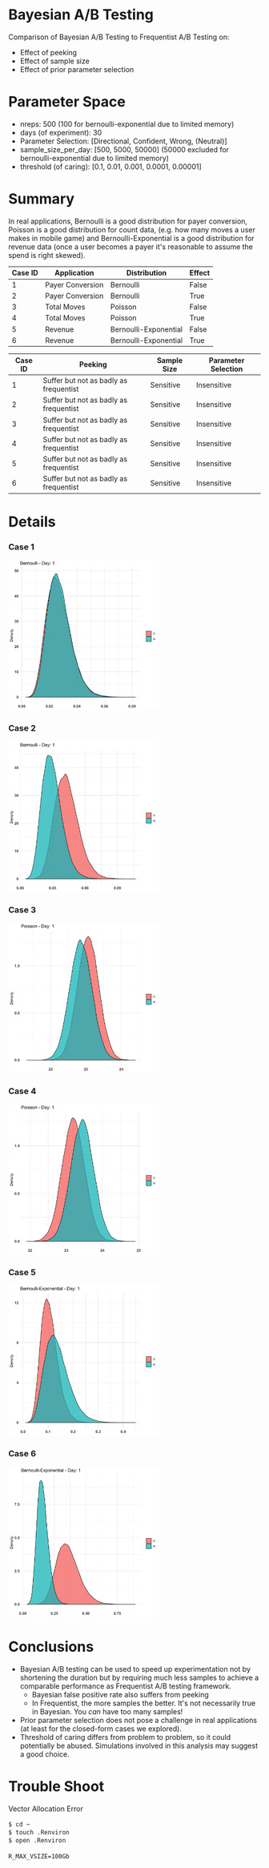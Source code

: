 # Bayesian A/B Testing

Comparison of Bayesian A/B Testing to Frequentist A/B Testing on:

* Effect of peeking
* Effect of sample size
* Effect of prior parameter selection

# Parameter Space

* nreps: 500 (100 for bernoulli-exponential due to limited memory)
* days (of experiment): 30
* Parameter Selection: [Directional, Confident, Wrong, (Neutral)]
* sample_size_per_day: [500, 5000, 50000] (50000 excluded for bernoulli-exponential due to limited memory)
* threshold (of caring): [0.1, 0.01, 0.001, 0.0001, 0.00001]

# Summary

In real applications, Bernoulli is a good distribution for payer conversion, Poisson is a good distribution for count data, (e.g. how many moves a user makes in mobile game) and Bernoulli-Exponential is a good distribution for revenue data (once a user becomes a payer it's reasonable to assume the spend is right skewed). 

| Case ID | Application      | Distribution          | Effect  |
| ------- | ---------------- | --------------------- | ------- |
| 1       | Payer Conversion | Bernoulli             | False   |
| 2       | Payer Conversion | Bernoulli             | True    |
| 3       | Total Moves      | Poisson               | False   |
| 4       | Total Moves      | Poisson               | True    |
| 5       | Revenue          | Bernoulli-Exponential | False   |
| 6       | Revenue          | Bernoulli-Exponential | True    |


| Case ID | Peeking | Sample Size | Parameter Selection |
| ------- | ------------------------------------------------- | ----------------- | ------------------- |
| 1       | Suffer but not as badly as frequentist  	 | Sensitive   | Insensitive         |
| 2       | Suffer but not as badly as frequentist      | Sensitive     | Insensitive         |
| 3       | Suffer but not as badly as frequentist      | Sensitive     | Insensitive         |
| 4       | Suffer but not as badly as frequentist      | Sensitive      | Insensitive         |
| 5       | Suffer but not as badly as frequentist      | Sensitive      | Insensitive         |
| 6       | Suffer but not as badly as frequentist      | Sensitive    | Insensitive         |

# Details

### Case 1

<img src="one_exp_sim/demo_case1.gif" width="300" height="300"/>

### Case 2

<img src="one_exp_sim/demo_case2.gif" width="300" height="300"/>

### Case 3

<img src="one_exp_sim/demo_case3.gif" width="300" height="300"/>

### Case 4

<img src="one_exp_sim/demo_case4.gif" width="300" height="300"/>

### Case 5

<img src="one_exp_sim/demo_case5.gif" width="300" height="300"/>

### Case 6

<img src="one_exp_sim/demo_case6.gif" width="300" height="300"/>

# Conclusions

* Bayesian A/B testing can be used to speed up experimentation not by shortening the duration but by requiring much less samples to achieve a comparable performance as Frequentist A/B testing framework.
	* Bayesian false positive rate also suffers from peeking
	* In Frequentist, the more samples the better. It's not necessarily true in Bayesian. You *can* have too many samples!
* Prior parameter selection does not pose a challenge in real applications (at least for the closed-form cases we explored).
* Threshold of caring differs from problem to problem, so it could potentially be abused. Simulations involved in this analysis may suggest a good choice.

# Trouble Shoot

Vector Allocation Error

```
$ cd ~
$ touch .Renviron
$ open .Renviron

R_MAX_VSIZE=100Gb
```